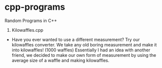 # cpp-programs
Random Programs in C++

1. Kilowaffles.cpp
- Have you ever wanted to use a different measurement? Try our kilowaffles converter. We take any old boring measurement and make it into kilowaffles! (1000 waffles) Essentially I had an idea with another friend, we decided to make our own form of measurement by using the average size of a waffle and making kilowaffles.
